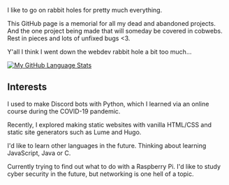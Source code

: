 I like to go on rabbit holes for pretty much everything. 

This GitHub page is a memorial for all my dead and abandoned projects. And the one project being made that will someday be covered in cobwebs. Rest in pieces and lots of unfixed bugs <3.

Y'all I think I went down the webdev rabbit hole a bit too much...

[![My GitHub Language Stats](https://github-readme-stats.vercel.app/api/top-langs/?username=writeblankspace&layout=compact&theme=dark)]()

## Interests

I used to make Discord bots with Python, which I learned via an online course during the COVID-19 pandemic.

Recently, I explored making static websites with vanilla HTML/CSS and static site generators such as Lume and Hugo.

I'd like to learn other languages in the future. Thinking about learning JavaScript, Java or C.

Currently trying to find out what to do with a Raspberry Pi. I'd like to study cyber security in the future, but networking is one hell of a topic.
